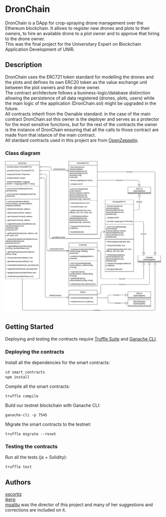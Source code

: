 # DronChain

DronChain is a DApp for crop-spraying drone management over the Ethereum blockchain. It allows to register new drones and plots to their owners, to hire an available drone to a plot owner and to approve that hiring to the drone owner.  
This was the final project for the Universitary Expert on Blockchain Application Development of UNIR.

## Description

DronChain uses the ERC721 token standard for modelling the drones and the plots and defines its own ERC20 token as the value exchange unit between the plot owners and the drone owner.  
The contract architecture follows a business-logic/database distinction allowing the persistence of all data registered (drones, plots, users) while the main logic of the application (DronChain.sol) might be upgraded in the future.  
All contracts inherit from the Ownable standard: in the case of the main contract DronChain.sol this owner is the deployer and serves as a protector for the most sensitive functions, but for the rest of the contracts the owner is the instance of DronChain ensuring that all the calls to those contract are made from that istance of the main contract.  
All stardard contracts used in this project are from [OpenZeppelin](https://github.com/OpenZeppelin/openzeppelin-contracts).

### Class diagram
![Class diagram](./screenshots/classDiagram.png)

## Getting Started
Deploying and testing the contracts require [Truffle Suite](https://www.trufflesuite.com/) and [Ganache CLI](https://www.npmjs.com/package/ganache-cli).

### Deploying the contracts
Install all the dependencies for the smart contracts:
```
cd smart_contracts
npm install
```
Compile all the smart contracts:
```
truffle compile
```
Build our testnet blockchain with Ganache CLI:
```
ganache-cli -p 7545
```
Migrate the smart contracts to the testnet:
```
truffle migrate --reset
```

### Testing the contracts
Run all the tests (js + Solidity):
```
truffle test
```

## Authors

[oscortiz](https://github.com/oscortiz)  
[ikerp](https://github.com/ikerp)  
[msalitu](https://github.com/msalitu) was the director of this project and many of her suggestions and corrections are included on it.

